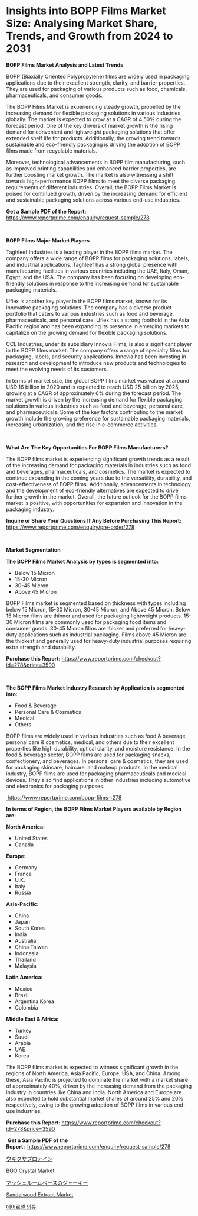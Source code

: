 <p><h1>Insights into BOPP Films Market Size: Analysing Market Share, Trends, and Growth from 2024 to 2031</h1></p><p><strong>BOPP Films Market Analysis and Latest Trends</strong></p>
<p><p>BOPP (Biaxially Oriented Polypropylene) films are widely used in packaging applications due to their excellent strength, clarity, and barrier properties. They are used for packaging of various products such as food, chemicals, pharmaceuticals, and consumer goods.</p><p>The BOPP Films Market is experiencing steady growth, propelled by the increasing demand for flexible packaging solutions in various industries globally. The market is expected to grow at a CAGR of 4.50% during the forecast period. One of the key drivers of market growth is the rising demand for convenient and lightweight packaging solutions that offer extended shelf life for products. Additionally, the growing trend towards sustainable and eco-friendly packaging is driving the adoption of BOPP films made from recyclable materials.</p><p>Moreover, technological advancements in BOPP film manufacturing, such as improved printing capabilities and enhanced barrier properties, are further boosting market growth. The market is also witnessing a shift towards high-performance BOPP films to meet the diverse packaging requirements of different industries. Overall, the BOPP Films Market is poised for continued growth, driven by the increasing demand for efficient and sustainable packaging solutions across various end-use industries.</p></p>
<p><strong>Get a Sample PDF of the Report:&nbsp;</strong> <a href="https://www.reportprime.com/enquiry/request-sample/278">https://www.reportprime.com/enquiry/request-sample/278</a></p>
<p>&nbsp;</p>
<p><strong>BOPP Films Major Market Players</strong></p>
<p><p>Taghleef Industries is a leading player in the BOPP films market. The company offers a wide range of BOPP films for packaging solutions, labels, and industrial applications. Taghleef has a strong global presence with manufacturing facilities in various countries including the UAE, Italy, Oman, Egypt, and the USA. The company has been focusing on developing eco-friendly solutions in response to the increasing demand for sustainable packaging materials.</p><p>Uflex is another key player in the BOPP films market, known for its innovative packaging solutions. The company has a diverse product portfolio that caters to various industries such as food and beverage, pharmaceuticals, and personal care. Uflex has a strong foothold in the Asia Pacific region and has been expanding its presence in emerging markets to capitalize on the growing demand for flexible packaging solutions.</p><p>CCL Industries, under its subsidiary Innovia Films, is also a significant player in the BOPP films market. The company offers a range of specialty films for packaging, labels, and security applications. Innovia has been investing in research and development to introduce new products and technologies to meet the evolving needs of its customers.</p><p>In terms of market size, the global BOPP films market was valued at around USD 16 billion in 2020 and is expected to reach USD 25 billion by 2025, growing at a CAGR of approximately 6% during the forecast period. The market growth is driven by the increasing demand for flexible packaging solutions in various industries such as food and beverage, personal care, and pharmaceuticals. Some of the key factors contributing to the market growth include the growing preference for sustainable packaging materials, increasing urbanization, and the rise in e-commerce activities.</p></p>
<p>&nbsp;</p>
<p><strong>What Are The Key Opportunities For BOPP Films Manufacturers?</strong></p>
<p><p>The BOPP films market is experiencing significant growth trends as a result of the increasing demand for packaging materials in industries such as food and beverages, pharmaceuticals, and cosmetics. The market is expected to continue expanding in the coming years due to the versatility, durability, and cost-effectiveness of BOPP films. Additionally, advancements in technology and the development of eco-friendly alternatives are expected to drive further growth in the market. Overall, the future outlook for the BOPP films market is positive, with opportunities for expansion and innovation in the packaging industry.</p></p>
<p><strong>Inquire or Share Your Questions If Any Before Purchasing This Report:</strong> <a href="https://www.reportprime.com/enquiry/pre-order/278">https://www.reportprime.com/enquiry/pre-order/278</a></p>
<p>&nbsp;</p>
<p><strong>Market Segmentation</strong></p>
<p><strong>The BOPP Films Market Analysis by types is segmented into:</strong></p>
<p><ul><li>Below 15 Micron</li><li>15-30 Micron</li><li>30-45 Micron</li><li>Above 45 Micron</li></ul></p>
<p><p>BOPP Films market is segmented based on thickness with types including below 15 Micron, 15-30 Micron, 30-45 Micron, and Above 45 Micron. Below 15 Micron films are thinner and used for packaging lightweight products. 15-30 Micron films are commonly used for packaging food items and consumer goods. 30-45 Micron films are thicker and preferred for heavy-duty applications such as industrial packaging. Films above 45 Micron are the thickest and generally used for heavy-duty industrial purposes requiring extra strength and durability.</p></p>
<p><strong>Purchase this Report:&nbsp;</strong><a href="https://www.reportprime.com/checkout?id=278&price=3590">https://www.reportprime.com/checkout?id=278&price=3590</a></p>
<p>&nbsp;</p>
<p><strong>The BOPP Films Market Industry Research by Application is segmented into:</strong></p>
<p><ul><li>Food & Beverage</li><li>Personal Care & Cosmetics</li><li>Medical</li><li>Others</li></ul></p>
<p><p>BOPP films are widely used in various industries such as food & beverage, personal care & cosmetics, medical, and others due to their excellent properties like high durability, optical clarity, and moisture resistance. In the food & beverage sector, BOPP films are used for packaging snacks, confectionery, and beverages. In personal care & cosmetics, they are used for packaging skincare, haircare, and makeup products. In the medical industry, BOPP films are used for packaging pharmaceuticals and medical devices. They also find applications in other industries including automotive and electronics for packaging purposes.</p></p>
<p><a href="https://www.reportprime.com/bopp-films-r278">&nbsp;https://www.reportprime.com/bopp-films-r278</a></p>
<p><strong>In terms of Region, the BOPP Films Market Players available by Region are:</strong></p>
<p>
    <p> <strong> North America: </strong>
        <ul>
            <li>United States</li>
            <li>Canada</li>
        </ul>
        </p> 
    <p> <strong> Europe: </strong>
        <ul>
            <li>Germany</li>
            <li>France</li>
            <li>U.K.</li>
            <li>Italy</li>
            <li>Russia</li>
        </ul>
        </p> 
    <p> <strong> Asia-Pacific: </strong>
        <ul>
            <li>China</li>
            <li>Japan</li>
            <li>South Korea</li>
            <li>India</li>
            <li>Australia</li>
            <li>China Taiwan</li>
            <li>Indonesia</li>
            <li>Thailand</li>
            <li>Malaysia</li>
        </ul>
        </p> 
    <p> <strong> Latin America: </strong>
        <ul>
            <li>Mexico</li>
            <li>Brazil</li>
            <li>Argentina Korea</li>
            <li>Colombia</li>
        </ul>
        </p> 
    <p> <strong> Middle East & Africa: </strong>
        <ul>
            <li>Turkey</li>
            <li>Saudi</li>
            <li>Arabia</li>
            <li>UAE</li>
            <li>Korea</li>
        </ul>
    </p>
    </p>
<p><p>The BOPP films market is expected to witness significant growth in the regions of North America, Asia Pacific, Europe, USA, and China. Among these, Asia Pacific is projected to dominate the market with a market share of approximately 40%, driven by the increasing demand from the packaging industry in countries like China and India. North America and Europe are also expected to hold substantial market shares of around 25% and 20% respectively, owing to the growing adoption of BOPP films in various end-use industries.</p></p>
<p><strong>Purchase this Report: </strong><a href="https://www.reportprime.com/checkout?id=278&price=3590">https://www.reportprime.com/checkout?id=278&price=3590</a></p>
<p>&nbsp;<strong>Get a Sample PDF of the Report:&nbsp;&nbsp;</strong><a href="https://www.reportprime.com/enquiry/request-sample/278">https://www.reportprime.com/enquiry/request-sample/278</a></p>
<p><strong></strong></p>
<p><p><a href="https://github.com/JerelSchulit20231/Market-Research-Report-List-1/blob/main/249206269920.md">ウキクサプロテイン</a></p><p><a href="https://github.com/nancykennedykellievqfqt2/Market-Research-Report-List-2/blob/main/bgo-crystal-market.md">BGO Crystal Market</a></p><p><a href="https://github.com/NovaStamm2023/Market-Research-Report-List-1/blob/main/142863369919.md">マッシュルームベースのジャーキー</a></p><p><a href="https://github.com/seekum/Market-Research-Report-List-2/blob/main/sandalwood-extract-market.md">Sandalwood Extract Market</a></p><p><a href="https://github.com/durgin521/Market-Research-Report-List-1/blob/main/508229367398.md">에어로젤 의류</a></p></p>
